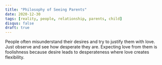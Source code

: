 ```yaml
---
title: "Philosophy of Seeing Parents"
date: 2020-12-30
tags: [reality, people, relationship, parents, child]
disqus: false
draft: true
---
```


People often misunderstand their desires and try to justify them with love. Just observe and see how desperate they are. Expecting love from them is foolishness because desire leads to desperateness where love creates flexibility.
